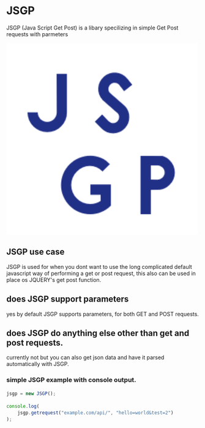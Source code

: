 # JSGP
JSGP (Java Script Get Post) is a libary specilizing in simple Get Post requests with parmeters




![image info](./jsgp_logo.png)

## JSGP use case


JSGP is used for when you dont want to use the long complicated default javascript way of performing a get or post request, this also can be used in place os JQUERY's get post function.

## does JSGP support parameters

yes by default JSGP supports parameters, for both GET and POST requests.

## does JSGP do anything else other than get and post requests.

currently not but you can also get json data and have it parsed automatically with JSGP.


### simple JSGP example with console output.

```javascript
jsgp = new JSGP();

console.log(
    jsgp.getrequest("example.com/api/", "hello=world&test=2")
);
```
